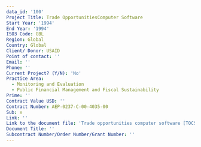 ```yaml
---
data_id: '100'
Project Title: Trade OpportunitiesComputer Software
Start Year: '1994'
End Year: '1994'
ISO3 Code: GBL
Region: Global
Country: Global
Client/ Donor: USAID
Point of contact: ''
Email: ''
Phone: ''
Current Project? (Y/N): 'No'
Practice Area:
  - Monitoring and Evaluation
  - Public Financial Management and Fiscal Sustainability
Prime: ''
Contract Value USD: ''
Contract Number: AEP-0237-C-00-4035-00
Sub: x
Link: ''
Link to the document file: 'Trade opportunities computer software [TOCS] : system overview and proposal'
Document Title: ''
Subcontract Number/Order Number/Grant Number: ''
---
```

